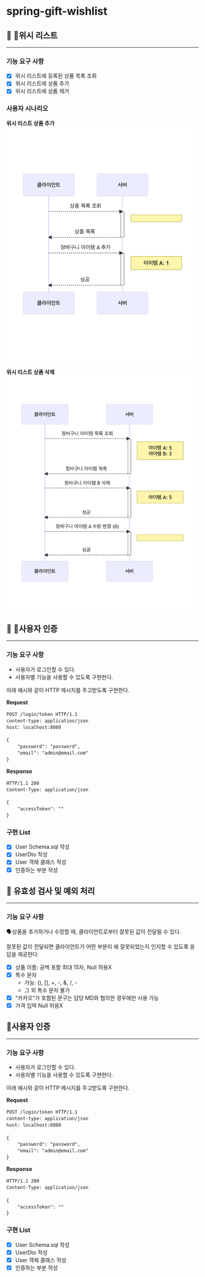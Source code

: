# spring-gift-wishlist

## 🚀 👋위시 리스트

---
### 기능 요구 사항
- [X] 위시 리스트에 등록된 상품 목록 조회
- [X] 위시 리스트에 상품 추가
- [X] 위시 리스트에 상품 제거

### 사용자 시나리오
**위시 리스트 상품 추가**
![img.png](img.png)

**위시 리스트 상품 삭제**
![img_1.png](img_1.png)

## **🚀 👋사용자 인증**

---
### 기능 요구 사항

- 사용자가 로그인할 수 있다.
- 사용자별 기능을 사용할 수 있도록 구현한다.

아래 예시와 같이 HTTP 메시지를 주고받도록 구현한다.

**Request**

```diff
POST /login/token HTTP/1.1
content-type: application/json
host: localhost:8080

{
    "password": "password",
    "email": "admin@email.com"
}

```

**Response**

```diff
HTTP/1.1 200 
Content-Type: application/json

{
    "accessToken": ""
}

```

### 구현 List

- [X]  User Schema.sql 작성
- [X]  UserDto 작성
- [X]  User 객체 클래스 작성
- [X]  인증하는 부분 작성

## 🚀 유효성 검사 및 예외 처리

---
### 기능 요구 사항

🗣️상품을 추가하거나 수정할 때, 클라이언트로부터 잘못된 값이 전달될 수 있다.

잘못된 값이 전달되면 클라이언트가 어떤 부분이 왜 잘못되었는지 인지할 수 있도록 응답을 제공한다.

- [X] 상품 이름: 공백 포함 최대 15자, Null 허용X
- [X] 특수 문자
  - 가능: (), [], +, -, &, /, -
  - 그 외 특수 문자 불가
- [X] “카카오”가 포함된 문구는 담당 MD와 협의한 경우에만 사용 가능
- [X] 가격 입력 Null 허용X

## **🚀사용자 인증**

---
### 기능 요구 사항

- 사용자가 로그인할 수 있다.
- 사용자별 기능을 사용할 수 있도록 구현한다.

아래 예시와 같이 HTTP 메시지를 주고받도록 구현한다.

**Request**

```diff
POST /login/token HTTP/1.1
content-type: application/json
host: localhost:8080

{
    "password": "password",
    "email": "admin@email.com"
}

```

**Response**

```diff
HTTP/1.1 200 
Content-Type: application/json

{
    "accessToken": ""
}

```

### 구현 List

- [X]  User Schema.sql 작성
- [X]  UserDto 작성
- [X]  User 객체 클래스 작성
- [X]  인증하는 부분 작성
